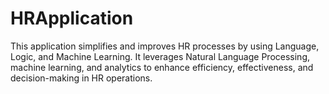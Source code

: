 # HRApplication
This application simplifies and improves HR processes by using Language, Logic, and Machine Learning. It leverages Natural Language Processing, machine learning, and analytics to enhance efficiency, effectiveness, and decision-making in HR operations.
